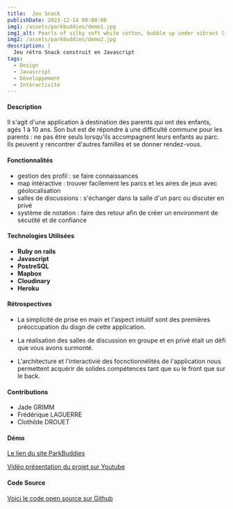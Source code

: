 ```yaml
---
title:  Jeu Snack
publishDate: 2023-12-14 00:00:00
img1: /assets/parkbuddies/demo1.jpg
img1_alt: Pearls of silky soft white cotton, bubble up under vibrant lighting
img2: /assets/parkbuddies/demo2.jpg
description: |
  Jeu rétro Snack construit en Javascript
tags:
  - Design
  - Javascript
  - Développement
  - Intéractivité
---
```


#### Description

Il s'agit d'une application à destination des parents qui ont des enfants, agés 1 à 10 ans. Son but est de répondre à une difficulté commune pour les parents : ne pas être seuls lorsqu'ils accompagnent leurs enfants au parc. Ils peuvent y rencontrer d'autres familles et se donner rendez-vous.

#### Fonctionnalités

- gestion des profil : se faire connaissances
- map intéractive : trouver facilement les parcs et les aires de jeux avec géolocalisation
- salles de discussions : s'échanger dans la salle d'un parc ou discuter en privé
- système de notation : faire des retour afin de créer un environment de sécutité et de confiance

#### Technologies Utilisées

- **Ruby on rails**
- **Javascript**
- **PostreSQL**
- **Mapbox**
- **Cloudinary**
- **Heroku**

#### Rétrospectives

- La simplicité de prise en main et l'aspect intuitif sont des premières préoccupation du disgn de cette application.

- La réalisation des salles de discussion en groupe et en privé était un défi que vous avons surmonté.
- L'architecture et l'interactivié des focnctionnélités de l'application nous permettent acquérir de solides compétences tant que su le front que sur le back.

#### Contributions

- Jade GRIMM
- Frédérique LAGUERRE
- Clothilde DROUET

#### Démo

<a href="https://www.parkbuddies.ch/" target="_blank">Le lien du site ParkBuddies</a>

<a href="https://www.youtube.com/watch?v=a4fF_FOOBnE&ab_channel=LeWagon" target="_blank">Vidéo présentation du projet sur Youtube</a>

#### Code Source

<a href="https://github.com/Humanidealife/ParkBuddies" target="_blank">Voici le code open source sur Github</a>
